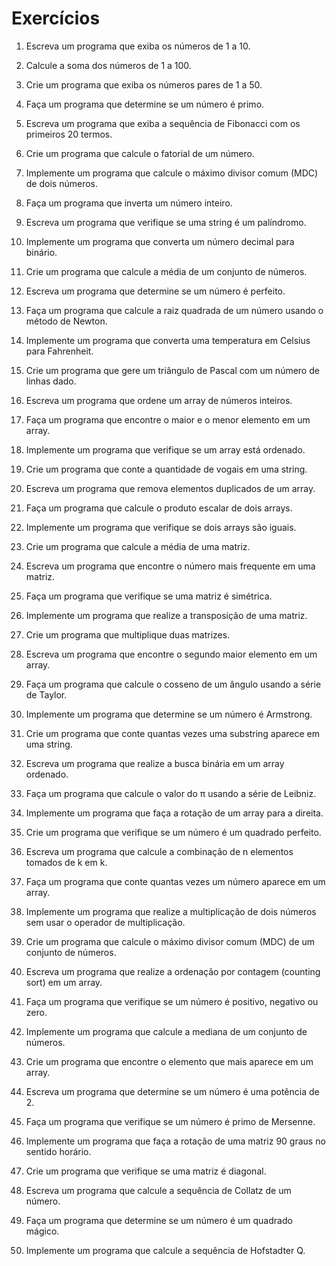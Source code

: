 # Exercícios

 1. Escreva um programa que exiba os números de 1 a 10.

 2. Calcule a soma dos números de 1 a 100.

 3. Crie um programa que exiba os números pares de 1 a 50.

 4. Faça um programa que determine se um número é primo.

 5. Escreva um programa que exiba a sequência de Fibonacci com os primeiros 20 termos.

 6. Crie um programa que calcule o fatorial de um número.

 7. Implemente um programa que calcule o máximo divisor comum (MDC) de dois números.

 8. Faça um programa que inverta um número inteiro.

 9. Escreva um programa que verifique se uma string é um palíndromo.

 10. Implemente um programa que converta um número decimal para binário.

 11. Crie um programa que calcule a média de um conjunto de números.

 12. Escreva um programa que determine se um número é perfeito.

 13. Faça um programa que calcule a raiz quadrada de um número usando o método de Newton.

 14. Implemente um programa que converta uma temperatura em Celsius para Fahrenheit.

 15. Crie um programa que gere um triângulo de Pascal com um número de linhas dado.

 16. Escreva um programa que ordene um array de números inteiros.

 17. Faça um programa que encontre o maior e o menor elemento em um array.

 18. Implemente um programa que verifique se um array está ordenado.

 19. Crie um programa que conte a quantidade de vogais em uma string.

 20. Escreva um programa que remova elementos duplicados de um array.

 21. Faça um programa que calcule o produto escalar de dois arrays.

 22. Implemente um programa que verifique se dois arrays são iguais.

 23. Crie um programa que calcule a média de uma matriz.

 24. Escreva um programa que encontre o número mais frequente em uma matriz.

 25. Faça um programa que verifique se uma matriz é simétrica.

 26. Implemente um programa que realize a transposição de uma matriz.

 27. Crie um programa que multiplique duas matrizes.

 28. Escreva um programa que encontre o segundo maior elemento em um array.

 29. Faça um programa que calcule o cosseno de um ângulo usando a série de Taylor.

 30. Implemente um programa que determine se um número é Armstrong.

 31. Crie um programa que conte quantas vezes uma substring aparece em uma string.

 32. Escreva um programa que realize a busca binária em um array ordenado.

 33. Faça um programa que calcule o valor do π usando a série de Leibniz.

 34. Implemente um programa que faça a rotação de um array para a direita.

 35. Crie um programa que verifique se um número é um quadrado perfeito.

 36. Escreva um programa que calcule a combinação de n elementos tomados de k em k.

 37. Faça um programa que conte quantas vezes um número aparece em um array.

 38. Implemente um programa que realize a multiplicação de dois números sem usar o operador de multiplicação.

 39. Crie um programa que calcule o máximo divisor comum (MDC) de um conjunto de números.

 40. Escreva um programa que realize a ordenação por contagem (counting sort) em um array.

 41. Faça um programa que verifique se um número é positivo, negativo ou zero.

 42. Implemente um programa que calcule a mediana de um conjunto de números.

 43. Crie um programa que encontre o elemento que mais aparece em um array.

 44. Escreva um programa que determine se um número é uma potência de 2.

 45. Faça um programa que verifique se um número é primo de Mersenne.

 46. Implemente um programa que faça a rotação de uma matriz 90 graus no sentido horário.

 47. Crie um programa que verifique se uma matriz é diagonal.

 48. Escreva um programa que calcule a sequência de Collatz de um número.

 49. Faça um programa que determine se um número é um quadrado mágico.

 50. Implemente um programa que calcule a sequência de Hofstadter Q.

